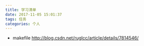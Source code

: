 ```yaml
---
title: 学习清单
date: 2017-11-05 15:01:37
tags: 任务
categories: 个人
---
```


- makefile  http://blog.csdn.net/ruglcc/article/details/7814546/
